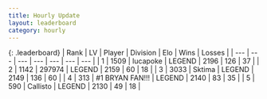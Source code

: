 ```yaml
---
title: Hourly Update
layout: leaderboard
category: hourly
---
```


{: .leaderboard}
| Rank | LV | Player | Division | Elo | Wins | Losses |
| --- | --- | --- | --- | --- | --- | --- |
| <span data-change="0">1</span> | 1509 | <span title="ID: 41925">lucapoke</span> | LEGEND | <span data-change="0">2196</span> | <span data-change="0">126</span> | <span data-change="0">37</span> |
| <span data-change="0">2</span> | 1142 | <span title="ID: 544038">297974</span> | LEGEND | <span data-change="0">2159</span> | <span data-change="0">60</span> | <span data-change="0">18</span> |
| <span data-change="0">3</span> | 3033 | <span title="ID: 353063">Sktima</span> | LEGEND | <span data-change="0">2149</span> | <span data-change="0">136</span> | <span data-change="0">60</span> |
| <span data-change="0">4</span> | 313 | <span title="ID: 756342">#1 BRYAN FAN!!!</span> | LEGEND | <span data-change="6">2140</span> | <span data-change="1">83</span> | <span data-change="0">35</span> |
| <span data-change="0">5</span> | 590 | <span title="ID: 619928">Callisto</span> | LEGEND | <span data-change="0">2130</span> | <span data-change="0">49</span> | <span data-change="0">18</span> |